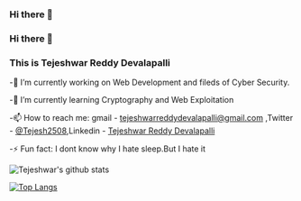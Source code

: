 ### Hi there 👋


### Hi there 👋
### This is Tejeshwar Reddy Devalapalli 

 -🔭 I’m currently working on Web Development and fileds of Cyber Security.
 
 -🌱 I’m currently learning Cryptography and Web Exploitation
 
 
 -📫 How to reach me: gmail - tejeshwarreddydevalapalli@gmail.com ,Twitter - [@Tejesh2508](https://twitter.com/Tejesh2508 "Tejesh2508"),Linkedin - [Tejeshwar Reddy Devalapalli](https://www.linkedin.com/in/tejeshwar-reddy-a85b4b1b1/ "Tejeshwar Reddy Devalapalli")
 
 
 -⚡ Fun fact: I dont know why I hate sleep.But I hate it




![Tejeshwar's github stats](https://github-readme-stats.vercel.app/api?username=epicman25&show_icons=true&theme=highcontrast)


[![Top Langs](https://github-readme-stats.vercel.app/api/top-langs/?username=epicman25&hide=dart)](https://github.com/DevalapalliTejeshwarReddy/github-readme-stats)
<!--
**epicman25/epicman25** is a ✨ _special_ ✨ repository because its `README.md` (this file) appears on your GitHub profile.

Here are some ideas to get you started:

- 🔭 I’m currently working on ...
- 🌱 I’m currently learning ...
- 👯 I’m looking to collaborate on ...
- 🤔 I’m looking for help with ...
- 💬 Ask me about ...
- 📫 How to reach me: ...
- 😄 Pronouns: ...
- ⚡ Fun fact: ...
-->
